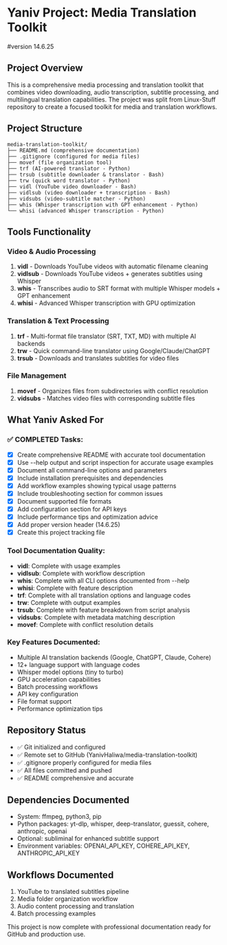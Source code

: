 # Yaniv Project: Media Translation Toolkit

#version 14.6.25

## Project Overview
This is a comprehensive media processing and translation toolkit that combines video downloading, audio transcription, subtitle processing, and multilingual translation capabilities. The project was split from Linux-Stuff repository to create a focused toolkit for media and translation workflows.

## Project Structure
```
media-translation-toolkit/
├── README.md (comprehensive documentation)
├── .gitignore (configured for media files)
├── movef (file organization tool)
├── trf (AI-powered translator - Python)
├── trsub (subtitle downloader & translator - Bash)
├── trw (quick word translator - Python)
├── vidl (YouTube video downloader - Bash)
├── vidlsub (video downloader + transcription - Bash)
├── vidsubs (video-subtitle matcher - Python)
├── whis (Whisper transcription with GPT enhancement - Python)
└── whisi (advanced Whisper transcription - Python)
```

## Tools Functionality

### Video & Audio Processing
1. **vidl** - Downloads YouTube videos with automatic filename cleaning
2. **vidlsub** - Downloads YouTube videos + generates subtitles using Whisper
3. **whis** - Transcribes audio to SRT format with multiple Whisper models + GPT enhancement
4. **whisi** - Advanced Whisper transcription with GPU optimization

### Translation & Text Processing
1. **trf** - Multi-format file translator (SRT, TXT, MD) with multiple AI backends
2. **trw** - Quick command-line translator using Google/Claude/ChatGPT
3. **trsub** - Downloads and translates subtitles for video files

### File Management
1. **movef** - Organizes files from subdirectories with conflict resolution
2. **vidsubs** - Matches video files with corresponding subtitle files

## What Yaniv Asked For

### ✅ COMPLETED Tasks:
- [x] Create comprehensive README with accurate tool documentation
- [x] Use --help output and script inspection for accurate usage examples
- [x] Document all command-line options and parameters
- [x] Include installation prerequisites and dependencies
- [x] Add workflow examples showing typical usage patterns
- [x] Include troubleshooting section for common issues
- [x] Document supported file formats
- [x] Add configuration section for API keys
- [x] Include performance tips and optimization advice
- [x] Add proper version header (14.6.25)
- [x] Create this project tracking file

### Tool Documentation Quality:
- **vidl**: Complete with usage examples
- **vidlsub**: Complete with workflow description
- **whis**: Complete with all CLI options documented from --help
- **whisi**: Complete with feature description
- **trf**: Complete with all translation options and language codes
- **trw**: Complete with output examples
- **trsub**: Complete with feature breakdown from script analysis
- **vidsubs**: Complete with metadata matching description
- **movef**: Complete with conflict resolution details

### Key Features Documented:
- Multiple AI translation backends (Google, ChatGPT, Claude, Cohere)
- 12+ language support with language codes
- Whisper model options (tiny to turbo)
- GPU acceleration capabilities
- Batch processing workflows
- API key configuration
- File format support
- Performance optimization tips

## Repository Status
- ✅ Git initialized and configured
- ✅ Remote set to GitHub (YanivHaliwa/media-translation-toolkit)
- ✅ .gitignore properly configured for media files
- ✅ All files committed and pushed
- ✅ README comprehensive and accurate

## Dependencies Documented
- System: ffmpeg, python3, pip
- Python packages: yt-dlp, whisper, deep-translator, guessit, cohere, anthropic, openai
- Optional: subliminal for enhanced subtitle support
- Environment variables: OPENAI_API_KEY, COHERE_API_KEY, ANTHROPIC_API_KEY

## Workflows Documented
1. YouTube to translated subtitles pipeline
2. Media folder organization workflow  
3. Audio content processing and translation
4. Batch processing examples

This project is now complete with professional documentation ready for GitHub and production use.
